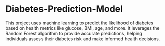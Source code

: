 # Diabetes-Prediction-Model
This project uses machine learning to predict the likelihood of diabetes based on health metrics like glucose, BMI, age, and more. It leverages the Random Forest algorithm to provide accurate predictions, helping individuals assess their diabetes risk and make informed health decisions.
